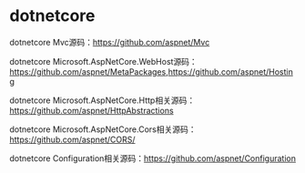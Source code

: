 # dotnetcore

dotnetcore Mvc源码：<https://github.com/aspnet/Mvc>

dotnetcore Microsoft.AspNetCore.WebHost源码：<https://github.com/aspnet/MetaPackages>,<https://github.com/aspnet/Hosting>

dotnetcore Microsoft.AspNetCore.Http相关源码： <https://github.com/aspnet/HttpAbstractions>

dotnetcore Microsoft.AspNetCore.Cors相关源码： <https://github.com/aspnet/CORS/>

dotnetcore Configuration相关源码：<https://github.com/aspnet/Configuration>